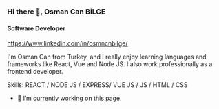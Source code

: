 ### Hi there 👋, Osman Can BİLGE
#### Software Developer
https://www.linkedin.com/in/osmncnbilge/

I'm Osman Can from Turkey, and I really enjoy learning languages and frameworks like React, Vue and Node JS. I also work professionally as a frontend developer.

Skills: REACT / NODE JS / EXPRESS/  VUE JS / JS / HTML / CSS

- 🔭 I’m currently working on this page. 




